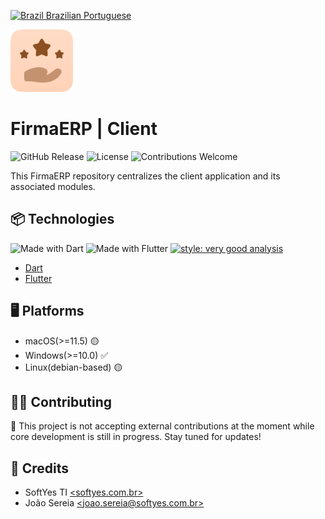 [![Brazil](https://raw.githubusercontent.com/stevenrskelton/flag-icon/master/png/16/country-4x3/br.png "Brazil") Brazilian Portuguese](README.md)

<img width="100" height="100" src="readme/logo.png" alt="project logo">

# FirmaERP | Client

![GitHub Release](https://img.shields.io/github/v/release/FirmaERP/firmaerp_client?include_prereleases&color=%23272A3F)
![License](https://img.shields.io/github/license/FirmaERP/firmaerp_client?color=%23272A3F)
![Contributions Welcome](https://img.shields.io/badge/contributions-Closed-%23272A3F)

This FirmaERP repository centralizes the client application and its associated modules.

## 📦 Technologies

![Made with Dart](https://img.shields.io/badge/backend-Dart-%23272A3F)
![Made with Flutter](https://img.shields.io/badge/frontend-Flutter-%23272A3F)
[![style: very good analysis](https://img.shields.io/badge/style-very_good_analysis-B22C89.svg)](https://pub.dev/packages/very_good_analysis)

* [Dart](hhttps://dart.dev/)
* [Flutter](https://flutter.dev/)

## 🖥️ Platforms

* macOS(>=11.5) 🟡
* Windows(>=10.0) ✅
* Linux(debian-based) 🟡

## 🧑‍💻 Contributing

🚫 This project is not accepting external contributions at the moment while
core development is still in progress. Stay tuned for updates!

## 📜 Credits

* SoftYes TI [\<softyes.com.br\>](https://softyes.com.br)
* João Sereia [\<joao.sereia@softyes.com.br\>](mailto:joao.sereia@softyes.com.br)
